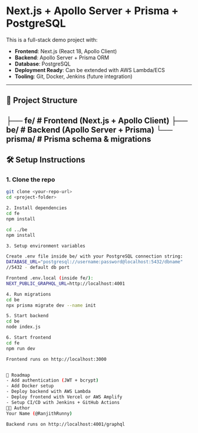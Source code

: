 # Next.js + Apollo Server + Prisma + PostgreSQL

This is a full-stack demo project with:
- **Frontend**: Next.js (React 18, Apollo Client)
- **Backend**: Apollo Server + Prisma ORM
- **Database**: PostgreSQL
- **Deployment Ready**: Can be extended with AWS Lambda/ECS
- **Tooling**: Git, Docker, Jenkins (future integration)

---

## 🚀 Project Structure
├── fe/ # Frontend (Next.js + Apollo Client)
├── be/ # Backend (Apollo Server + Prisma)
└── prisma/ # Prisma schema & migrations
---

## 🛠️ Setup Instructions

### 1. Clone the repo
```bash
git clone <your-repo-url>
cd <project-folder>

2. Install dependencies
cd fe
npm install

cd ../be
npm install

3. Setup environment variables

Create .env file inside be/ with your PostgreSQL connection string:
DATABASE_URL="postgresql://username:password@localhost:5432/dbname"
//5432 - default db port

Frontend .env.local (inside fe/):
NEXT_PUBLIC_GRAPHQL_URL=http://localhost:4001

4. Run migrations
cd be
npx prisma migrate dev --name init

5. Start backend
cd be
node index.js

6. Start frontend
cd fe
npm run dev

Frontend runs on http://localhost:3000


🔮 Roadmap
- Add authentication (JWT + bcrypt)
- Add Docker setup
- Deploy backend with AWS Lambda
- Deploy frontend with Vercel or AWS Amplify
- Setup CI/CD with Jenkins + GitHub Actions
👨‍💻 Author
Your Name (@RanjithRunny)

Backend runs on http://localhost:4001/graphql

